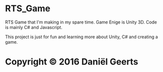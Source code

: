 # RTS_Game
RTS Game that I'm making in my spare time. Game Enige is Unity 3D. Code is mainly C# and Javascript.

This project is just for fun and learning more about Unity, C# and creating a game.

# Copyright © 2016 Daniël Geerts
